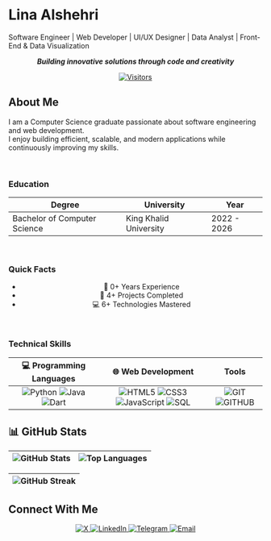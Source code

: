 
<!--
**Anil-dot12/Anil-dot12** is a ✨ _special_ ✨ repository because its `README.md` (this file) appears on your GitHub profile.

Here are some ideas to get you started:

- 🔭 I’m currently working on ...
- 🌱 I’m currently learning ...
- 👯 I’m looking to collaborate on ...
- 🤔 I’m looking for help with ...
- 💬 Ask me about ...
- 📫 How to reach me: ...
- 😄 Pronouns: ...
- ⚡ Fun fact: ...
-->
# Lina Alshehri

Software Engineer | Web Developer | UI/UX Designer | Data Analyst | Front-End & Data Visualization <br>
<div align="center">
  
***Building innovative solutions through code and creativity***

 [![Visitors](https://api.visitorbadge.io/api/visitors?path=https://github.com/Anil-dot12&label=VIEWS&labelColor=%239146FF&countColor=%237E22CE)](https://visitorbadge.io/status?path=https://github.com/Anil-dot12)
 
 </div>

## About Me

I am a Computer Science graduate passionate about software engineering and web development.  
I enjoy building efficient, scalable, and modern applications while continuously improving my skills.
 
<br>

### Education
<div align="center">
  
| Degree | University | Year |
|------|----------|-----|
| Bachelor of Computer Science	| King Khalid University | 2022 - 2026 |

 </div>
 
<br>

### Quick Facts
<div align="center">
  
- 🚀 0+ Years Experience
- 📁 4+ Projects Completed
- 💻 6+ Technologies Mastered
  
</div>
 
<br>

### Technical Skills

<div align="center">
  
| 💻 Programming Languages | 🌐 Web Development | Tools |
|:------:|:----------:|:----------:|
|<img src="https://img.shields.io/badge/Python-3776AB?style=for-the-badge&logo=python&logoColor=white&labelColor=007ACC&color=007ACC" alt="Python"> <img src="https://img.shields.io/badge/Java-ED8B00?style=for-the-badge&logo=java&logoColor=white&labelColor=00A8E8&color=00A8E8" alt="Java"> <img src="https://img.shields.io/badge/Dart-0175C2?style=for-the-badge&logo=dart&logoColor=white&labelColor=007ACC&color=007ACC" alt="Dart"> | <img src="https://img.shields.io/badge/HTML5-E34F26?style=for-the-badge&logo=html&logoColor=white&labelColor=FF6B35&color=FF6B35" alt="HTML5"> <img src="https://img.shields.io/badge/CSS3-1572B6?style=for-the-badge&logo=css3&logoColor=white&labelColor=007ACC&color=007ACC" alt="CSS3"> <img src="https://img.shields.io/badge/JavaScript-F7DF1E?style=for-the-badge&logo=javascript&logoColor=white&labelColor=FF6B35&color=FF6B35" alt="JavaScript"> <img src="https://img.shields.io/badge/SQL-4479A1?style=for-the-badge&logo=mysql&logoColor=white&labelColor=FF6B35&color=FF6B35" alt="SQL"> |<img src="https://img.shields.io/badge/GIT-F05032?style=for-the-badge&logo=git&logoColor=white&labelColor=FF6B35&color=FF6B35" alt="GIT"> <img src="https://img.shields.io/badge/GITHUB-181717?style=for-the-badge&logo=github&logoColor=white&labelColor=404040&color=404040" alt="GITHUB"> |

</div>

## 📊 GitHub Stats
<div align="center">
  
|![GitHub Stats](https://github-readme-stats.vercel.app/api?username=Anil-dot12&show_icons=true&theme=radical&bg_color=000000&title_color=8B5CF6&text_color=ffffff&icon_color=7E22CE&border_color=7E22CE)|![Top Languages](https://github-readme-stats.vercel.app/api/top-langs/?username=Anil-dot12&layout=compact&theme=radical&bg_color=000000&title_color=8B5CF6&text_color=ffffff&border_color=7E22CE)|
|-------------------------------|-----------------------------------|

|![GitHub Streak](https://streak-stats.demolab.com/?user=Anil-dot12&theme=radical&background=000000&ring=8B5CF6&fire=7E22CE&currStreakNum=FFFFFF&sideNums=FFFFFF&sideLabels=8B5CF6&dates=FFFFFF&border=7E22CE&currStreakLabel=8B5CF6)|
|----------------------|

</div>

## Connect With Me

<div align="center">

  <a href="https://x.com/anil__cs?s=11">
    <img src="https://img.shields.io/badge/X-000000?style=for-the-badge&logo=x&logoColor=white&labelColor=404040&color=404040" alt="X">
  </a>  <a href="https://linkedin.com/in/lina-alshehrii">
    <img src="https://img.shields.io/badge/LinkedIn-0077B5?style=for-the-badge&logo=linkedin&logoColor=white&labelColor=00A8E8&color=00A8E8" alt="LinkedIn">
  </a> <a href="https://t.me/Anil_CS">
    <img src="https://img.shields.io/badge/Telegram-26A5E4?style=for-the-badge&logo=telegram&logoColor=white&labelColor=007ACC&color=007ACC" alt="Telegram">
  </a> <a href="mailto:launna2004@gmail.com">
    <img src="https://img.shields.io/badge/Email-D14836?style=for-the-badge&logo=gmail&logoColor=white" alt="Email">
  </a>
 
</div>


